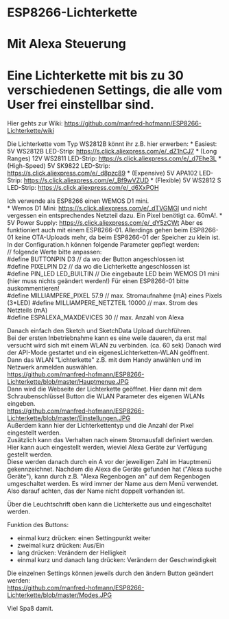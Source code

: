 # ESP8266-Lichterkette 
# Mit Alexa Steuerung
# Eine Lichterkette mit bis zu 30 verschiedenen Settings, die alle vom User frei einstellbar sind.  
Hier gehts zur Wiki: https://github.com/manfred-hofmann/ESP8266-Lichterkette/wiki  

Die Lichterkette vom Typ WS2812B könnt ihr z.B. hier erwerben:
        * Easiest: 5V WS2812B LED-Strip:            https://s.click.aliexpress.com/e/_dZ1hCJ7
        * (Long Ranges) 12V WS2811 LED-Strip:       https://s.click.aliexpress.com/e/_d7Ehe3L
        * (High-Speed) 5V SK9822 LED-Strip:         https://s.click.aliexpress.com/e/_d8pzc89
        * (Expensive) 5V APA102 LED-Strip:          https://s.click.aliexpress.com/e/_Bf9wVZUD
        * (Flexible) 5V WS2812 S LED-Strip:         https://s.click.aliexpress.com/e/_d6XxPOH

Ich verwende als ESP8266 einen WEMOS D1 mini.  
        * Wemos D1 Mini:                            https://s.click.aliexpress.com/e/_dTVGMGl
und nicht vergessen ein entsprechendes Netzteil dazu. Ein Pixel benötigt ca. 60mA!.
        * 5V Power Supply:                          https://s.click.aliexpress.com/e/_dY5zCWt
Aber es funktioniert auch mit einem ESP8266-01. Allerdings gehen beim ESP8266-01 keine OTA-Uploads mehr, da beim ESP8266-01 der Speicher zu klein ist.  
In der Configuration.h können folgende Parameter gepflegt werden:  
// folgende Werte bitte anpassen:  
#define BUTTONPIN               D3  // da wo der Button angeschlossen ist  
#define PIXELPIN                D2  // da wo die Lichterkette angeschlossen ist  
#define PIN_LED        LED_BUILTIN  // Die eingebaute LED beim WEMOS D1 mini (hier muss nichts geändert werden!) Für einen ESP8266-01 bitte auskommentieren!  
#define MILLIAMPERE_PIXEL     57.9  // max. Stromaufnahme (mA) eines Pixels (3*LED) 
#define MILLIAMPERE_NETZTEIL 10000  // max. Strom des Netzteils (mA)  
#define ESPALEXA_MAXDEVICES     30  // max. Anzahl von Alexa   
  
Danach einfach den Sketch und SketchData Upload durchführen.  
Bei der ersten Inbetriebnahme kann es eine weile daueren, da erst mal versucht wird sich mit einem WLAN zu verbinden. (ca. 60 sek)
Danach wird der API-Mode gestartet und ein eigenesLichterketten-WLAN geöffnent.
Dann das WLAN "Lichterkette" z.B. mit dem Handy anwählen und im Netzwerk anmelden auswählen.  
https://github.com/manfred-hofmann/ESP8266-Lichterkette/blob/master/Hauptmenue.JPG  
Dann wird die Webseite der Lichterkette geöffnet. Hier dann mit dem Schraubenschlüssel Button die WLAN Parameter des eigenen WLANs eingeben.  
https://github.com/manfred-hofmann/ESP8266-Lichterkette/blob/master/Einstellungen.JPG  
Außerdem kann hier der Lichterkettentyp und die Anzahl der Pixel eingestellt werden.  
Zusätzlich kann das Verhalten nach einem Stromausfall definiert werden.  
Hier kann auch eingestellt werden, wieviel Alexa Geräte zur Verfügung gestellt werden.  
Diese werden danach durch ein A vor der jeweiligen Zahl im Hauptmenü gekennzeichnet.
Nachdem die Alexa die Geräte gefunden hat ("Alexa suche Geräte"), kann durch z.B. "Alexa Regenbogen an" auf dem Regenbogen umgeschaltet werden.
Es wird immer der Name aus dem Menü verwendet. Also darauf achten, das der Name nicht doppelt vorhanden ist.

Über die Leuchtschrift oben kann die Lichterkette aus und eingeschaltet werden.  

Funktion des Buttons:  
- einmal kurz drücken: einen Settingpunkt weiter  
- zweimal kurz drücken: Aus/Ein  
- lang drücken: Verändern der Helligkeit  
- einmal kurz und danach lang drücken: Verändern der Geschwindigkeit  

Die einzelnen Settings können jeweils durch den ändern Button geändert werden:  
https://github.com/manfred-hofmann/ESP8266-Lichterkette/blob/master/Modes.JPG

Viel Spaß damit.

